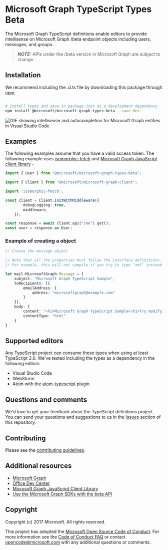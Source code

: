 # Microsoft Graph TypeScript Types Beta
The Microsoft Graph TypeScript definitions enable editors to provide intellisense on Microsoft Graph /beta endpoint objects including users, messages, and groups.

> **_NOTE:_**  APIs under the /beta version in Microsoft Graph are subject to change.

## Installation

We recommend including the .d.ts file by downloading this package through [npm](https://www.npmjs.com/).

```bash

# Install types and save in package.json as a development dependency
npm install @microsoft/microsoft-graph-types-beta --save-dev

```

![GIF showing intellisense and autocompletion for Microsoft Graph entities in Visual Studio Code ](https://github.com/microsoftgraph/msgraph-beta-typescript-typings/blob/main/typings-demo.gif)
## Examples
The following examples assume that you have a valid access token. The following example uses [isomorphic-fetch](https://www.npmjs.com/package/isomorphic-fetch) and  [Microsoft Graph JavaScript client library](https://github.com/microsoftgraph/msgraph-sdk-javascript) -

```typescript
import { User } from "@microsoft/microsoft-graph-types-beta";

import { Client } from "@microsoft/microsoft-graph-client";

import 'isomorphic-fetch';

const client = Client.initWithMiddleware({
		debugLogging: true,
		middleware,
	});

const response = await client.api("/me").get();
const user = response as User;
```

### Example of creating a object
```typescript
// Create the message object

// Note that all the properties must follow the interface definitions.
// For example, this will not compile if you try to type "xml" instead of "html" for contentType.

let mail:MicrosoftGraph.Message = {
    subject: "Microsoft Graph TypeScript Sample",
    toRecipients: [{
        emailAddress: {
            address: "microsoftgraph@example.com"
        }
    }],
    body: {
        content: "<h1>Microsoft Graph TypeScript Sample</h1>Try modifying the sample",
        contentType: "html"
    }
}
```

## Supported editors
Any TypeScript project can consume these types when using at least TypeScript 2.0.  We've tested including the types as a dependency in the following editors.
* Visual Studio Code
* WebStorm
* Atom with the [atom-typescript](https://atom.io/packages/atom-typescript) plugin

## Questions and comments

We'd love to get your feedback about the TypeScript definitions project. You can send your questions and suggestions to us in the [Issues](https://github.com/microsoftgraph/msgraph-beta-typescript-typings/issues) section of this repository.

## Contributing
Please see the [contributing guidelines](CONTRIBUTING.md).

## Additional resources

* [Microsoft Graph](https://graph.microsoft.io)
* [Office Dev Center](http://dev.office.com/)
* [Microsoft Graph JavaScript Client Library](https://github.com/microsoftgraph/msgraph-sdk-javascript)
* [Use the Microsoft Graph SDKs with the beta API](https://docs.microsoft.com/en-us/graph/sdks/use-beta?tabs=CS)

## Copyright
Copyright (c) 2017 Microsoft. All rights reserved.

This project has adopted the [Microsoft Open Source Code of Conduct](https://opensource.microsoft.com/codeofconduct/). For more information see the [Code of Conduct FAQ](https://opensource.microsoft.com/codeofconduct/faq/) or contact [opencode@microsoft.com](mailto:opencode@microsoft.com) with any additional questions or comments.
